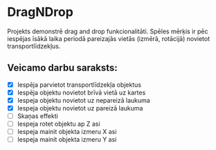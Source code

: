 # DragNDrop
Projekts demonstrē drag and drop funkcionalitāti. Spēles mērķis ir pēc iespējas īsākā laika periodā pareizajās vietās (izmērā, rotācijā) novietot transportlīdzekļus.

## Veicamo darbu saraksts:
- [x] Iespēja parvietot transportlīdzekļa objektus
- [x] Iespēja objektu novietot brīvā vietā uz kartes
- [x] Iespeja objektu novietot uz nepareizā laukuma
- [x] Iespeja objektu novietot uz pareizā laukuma
- [ ] Skaņas effekti
- [ ] Iespeja rotet objektu ap Z asi
- [ ] Iespeja mainit objekta izmeru X asi
- [ ] Iespeja mainit objekta izmeru Y asi
